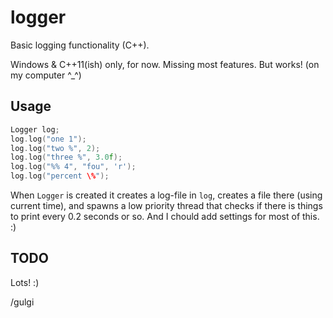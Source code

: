 # logger
Basic logging functionality (C++).

Windows & C++11(ish) only, for now.
Missing most features. But works! (on my computer ^_^)

## Usage

```cpp
Logger log;
log.log("one 1");
log.log("two %", 2);
log.log("three %", 3.0f);
log.log("%% 4", "fou", 'r');
log.log("percent \%");
```

When ``Logger`` is created it creates a log-file in ``log``, creates a file there (using current time), and spawns a low priority thread that checks if there is things to print every 0.2 seconds or so.
And I chould add settings for most of this. :)

## TODO
Lots! :)


/gulgi